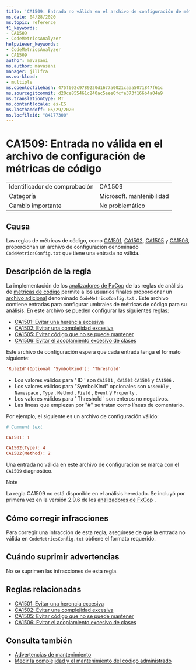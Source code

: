 ```yaml
---
title: 'CA1509: Entrada no válida en el archivo de configuración de métricas de código'
ms.date: 04/28/2020
ms.topic: reference
f1_keywords:
- CA1509
- CodeMetricsAnalyzer
helpviewer_keywords:
- CodeMetricsAnalyzer
- CA1509
author: mavasani
ms.author: mavasani
manager: jillfra
ms.workload:
- multiple
ms.openlocfilehash: 475f602c9789220d1677a0021caaa5071847f61c
ms.sourcegitcommit: d20ce855461c240ac5eee0fcfe373f166b4a04a9
ms.translationtype: MT
ms.contentlocale: es-ES
ms.lasthandoff: 05/29/2020
ms.locfileid: "84177300"
---
```

# <a name="ca1509-invalid-entry-in-code-metrics-configuration-file"></a>CA1509: Entrada no válida en el archivo de configuración de métricas de código

|||
|-|-|
|Identificador de comprobación|CA1509|
|Categoría|Microsoft. mantenibilidad|
|Cambio importante|No problemático|

## <a name="cause"></a>Causa

Las reglas de métricas de código, como [CA1501](ca1501.md), [CA1502](ca1502.md), [CA1505](ca1505.md) y [CA1506](ca1506.md), proporcionan un archivo de configuración denominado `CodeMetricsConfig.txt` que tiene una entrada no válida.

## <a name="rule-description"></a>Descripción de la regla

La implementación de los [analizadores de FxCop](https://www.nuget.org/packages/Microsoft.CodeAnalysis.FxCopAnalyzers) de las reglas de análisis de [métricas de código](code-metrics-values.md) permite a los usuarios finales proporcionar un [archivo adicional](https://github.com/dotnet/roslyn/blob/release/dev16.6/docs/analyzers/Using%20Additional%20Files.md) denominado `CodeMetricsConfig.txt` . Este archivo contiene entradas para configurar umbrales de métricas de código para su análisis. En este archivo se pueden configurar las siguientes reglas:

- [CA1501: Evitar una herencia excesiva](ca1501.md)
- [CA1502: Evitar una complejidad excesiva](ca1502.md)
- [CA1505: Evitar código que no se puede mantener](ca1505.md)
- [CA1506: Evitar el acoplamiento excesivo de clases](ca1506.md)

Este archivo de configuración espera que cada entrada tenga el formato siguiente:

```ini
'RuleId'(Optional 'SymbolKind'): 'Threshold'
```

- Los valores válidos para ' ID ' son `CA1501` , `CA1502` `CA1505` y `CA1506` .
- Los valores válidos para "SymbolKind" opcionales son `Assembly` , `Namespace` , `Type` , `Method` , `Field` , `Event` y `Property` .
- Los valores válidos para ' Threshold ' son enteros no negativos.
- Las líneas que empiezan por "#" se tratan como líneas de comentario.

Por ejemplo, el siguiente es un archivo de configuración válido:

```ini
# Comment text

CA1501: 1

CA1502(Type): 4
CA1502(Method): 2
```

Una entrada no válida en este archivo de configuración se marca con el `CA1509` diagnóstico.

> [!NOTE]
> La regla CA1509 no está disponible en el análisis heredado. Se incluyó por primera vez en la versión 2.9.6 de los [analizadores de FxCop](https://www.nuget.org/packages/Microsoft.CodeAnalysis.FxCopAnalyzers) .


## <a name="how-to-fix-violations"></a>Cómo corregir infracciones

Para corregir una infracción de esta regla, asegúrese de que la entrada no válida en `CodeMetricsConfig.txt` obtiene el formato requerido.

## <a name="when-to-suppress-warnings"></a>Cuándo suprimir advertencias

No se suprimen las infracciones de esta regla.

## <a name="related-rules"></a>Reglas relacionadas

- [CA1501: Evitar una herencia excesiva](ca1501.md)
- [CA1502: Evitar una complejidad excesiva](ca1502.md)
- [CA1505: Evitar código que no se puede mantener](ca1505.md)
- [CA1506: Evitar el acoplamiento excesivo de clases](ca1506.md)

## <a name="see-also"></a>Consulta también

- [Advertencias de mantenimiento](maintainability-warnings.md)
- [Medir la complejidad y el mantenimiento del código administrado](code-metrics-values.md)
